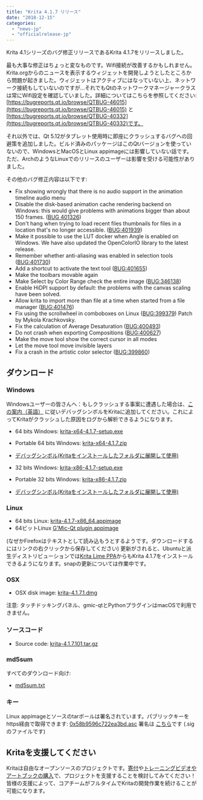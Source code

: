 ```yaml
---
title: "Krita 4.1.7 リリース"
date: "2018-12-15"
categories: 
  - "news-jp"
  - "officialrelease-jp"
---
```


Krita 4.1シリーズのバグ修正リリースであるKrita 4.1.7をリリースしました。

最も大事な修正はちょっと変なものです。Wifi接続が改善するかもしれません。Krita.orgからのニュースを表示するウィジェットを開発しようとしたところから問題が起きました。ウィジェットはアクティブにはなっていない上、ネットワーク接続もしていないのですが…それでもQtのネットワークマネージャークラスは常にWifi設定を確認していました。詳細についてはこちらを参照してください: [https://bugreports.qt.io/browse/QTBUG-46015](https://bugreports.qt.io/browse/QTBUG-46015) と [https://bugreports.qt.io/browse/QTBUG-40332](https://bugreports.qt.io/browse/QTBUG-40332)です。

それ以外では、Qt 5.12がタブレット使用時に即座にクラッシュするバグへの回避策を追加しました。ビルド済みのパッケージはこのQtバージョンを使っていないので、WindowsとMacOSとLinux appimageには影響していない話です。ただ、ArchのようなLinuxでのリリースのユーザーは影響を受ける可能性がありました。

その他のバグ修正内容は以下です:

- Fix showing wrongly that there is no audio support in the animation timeline audio menu
- Disable the disk-based animation cache rendering backend on Windows: this would give problems with animations bigger than about 150 frames. ([BUG 401326](https://bugs.kde.org/show_bug.cgi?id=401326))
- Don't hang when trying to load recent files thumbnails for files in a location that's no longer accessible. ([BUG:401939](https://bugs.kde.org/show_bug.cgi?id=401939))
- Make it possible to use the LUT docker when Angle is enabled on Windows. We have also updated the OpenColorIO library to the latest release.
- Remember whether anti-aliasing was enabled in selection tools ([BUG:401730](https://bugs.kde.org/show_bug.cgi?id=401730))
- Add a shortcut to activate the text tool ([BUG:401655](https://bugs.kde.org/show_bug.cgi?id=401655))
- Make the toolbars movable again
- Make Select by Color Range check the entire image ([BUG:346138](https://bugs.kde.org/show_bug.cgi?id=346138))
- Enable HiDPI support by default: the problems with the canvas scaling have been solved.
- Allow krita to import more than file at a time when started from a file manager ([BUG:401476](https://bugs.kde.org/show_bug.cgi?id=401476))
- Fix using the scrollwheel in comboboxes on Linux ([BUG:399379](https://bugs.kde.org/show_bug.cgi?id=399379)) Patch by Mykola Krachkovsky.
- Fix the calculation of Average Desaturation ([BUG:400493](https://bugs.kde.org/show_bug.cgi?id=))
- Do not crash when exporting Compositions ([BUG:400627](https://bugs.kde.org/show_bug.cgi?id=400627))
- Make the move tool show the correct cursor in all modes
- Let the move tool move invisible layers
- Fix a crash in the artistic color selector ([BUG:399860](https://bugs.kde.org/show_bug.cgi?id=399860))

## ダウンロード

### Windows

Windowsユーザーの皆さんへ：もしクラッシュする事案に遭遇した場合は、[この案内（英語）](https://docs.krita.org/en/reference_manual/dr_minw_debugger.html#dr-minw) に従いデバッグシンボルをKritaに追加してください。これによってKritaがクラッシュした原因をログから解析できるようになります。

- 64 bits Windows: [krita-x64-4.1.7-setup.exe](https://download.kde.org/stable/krita/4.1.7/krita-x64-4.1.7-setup.exe)
- Portable 64 bits Windows: [krita-x64-4.1.7.zip](https://download.kde.org/stable/krita/4.1.7/krita-x64-4.1.7.zip)
- [デバッグシンボル(Kritaをインストールしたフォルダに展開して使用)](https://download.kde.org/stable/krita/4.1.7/krita-x64-4.1.7-dbg.zip)

- 32 bits Windows: [krita-x86-4.1.7-setup.exe](https://download.kde.org/stable/krita/4.1.7/krita-x86-4.1.7-setup.exe)
- Portable 32 bits Windows: [krita-x86-4.1.7.zip](https://download.kde.org/stable/krita/4.1.7/krita-x86-4.1.7.zip)
- [デバッグシンボル(Kritaをインストールしたフォルダに展開して使用)](https://download.kde.org/stable/krita/4.1.7/krita-x86-4.1.7-dbg.zip)

### Linux

- 64 bits Linux: [krita-4.1.7-x86\_64.appimage](https://download.kde.org/stable/krita/4.1.7/krita-4.1.7-x86_64.appimage)
- 64ビットLinux [G'Mic-Qt plugin appimage](https://download.kde.org/stable/krita/4.1.7/gmic_krita_qt-x86_64.appimage)

(なぜかFirefoxはテキストとして読み込もうとするようです。ダウンロードするにはリンクの右クリックから保存してください) 更新がされると、Ubuntuと派生ディストリビューションでは[Krita Lime PPA](https://launchpad.net/%7Ekritalime/+archive/ubuntu/ppa)からもKrita 4.1.7をインストールできるようになります。snapの更新については作業中です。

### OSX

- OSX disk image: [krita-4.1.7.1.dmg](https://download.kde.org/stable/krita/4.1.7/krita-4.1.7.1.dmg)

注意: タッチドッキングパネル、gmic-qtとPythonプラグインはmacOSで利用できません。

### ソースコード

- Source code: [krita-4.1.7.101.tar.gz](https://download.kde.org/stable/krita/4.1.7/krita-4.1.7.101.tar.gz)

### md5sum

すべてのダウンロード向け:

- [md5sum.txt](https://download.kde.org/stable/krita/4.1.7/md5sum.txt)

### キー

Linux appimageとソースのtarボールは署名されています。パブリックキーをhttps経由で取得できます: [0x58b9596c722ea3bd.asc](https://share.kde.org/index.php/s/fJ99V5mZvuyD0z8) 署名は [こちら](http://download.kde.org/stable/krita/4.1.7/)です (.sigのファイルです)

## Kritaを支援してください

Kritaは自由なオープンソースのプロジェクトです。[寄付](https://krita.org/jp/support-us-jp/donations-jp/)や[トレーニングビデオやアートブックの購入](https://krita.org/jp/support-us-jp/shop-jp/)で、プロジェクトを支援することを検討してみてください！皆様の支援によって、コアチームがフルタイムでKritaの開発作業を続けることが可能になります。
